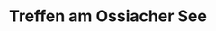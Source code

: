 ---
title: Treffen am Ossiacher See
url: /treffen-am-ossiacher-see/
latitude: 46.668
longitude: 13.856
---